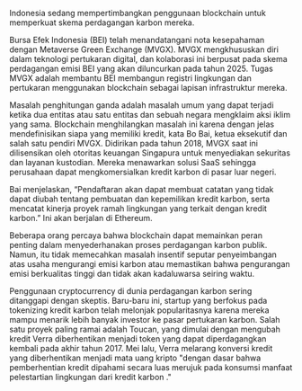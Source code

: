 Indonesia sedang mempertimbangkan penggunaan blockchain untuk memperkuat skema perdagangan karbon mereka.


Bursa Efek Indonesia (BEI) telah menandatangani nota kesepahaman dengan Metaverse Green Exchange (MVGX). MVGX mengkhususkan diri dalam teknologi pertukaran digital, dan kolaborasi ini berpusat pada skema perdagangan emisi BEI yang akan diluncurkan pada tahun 2025. Tugas MVGX adalah membantu BEI membangun registri lingkungan dan pertukaran menggunakan blockchain sebagai lapisan infrastruktur mereka.


Masalah penghitungan ganda adalah masalah umum yang dapat terjadi ketika dua entitas atau satu entitas dan sebuah negara mengklaim aksi iklim yang sama. Blockchain menghilangkan masalah ini karena dengan jelas mendefinisikan siapa yang memiliki kredit, kata Bo Bai, ketua eksekutif dan salah satu pendiri MVGX. Didirikan pada tahun 2018, MVGX saat ini dilisensikan oleh otoritas keuangan Singapura untuk menyediakan sekuritas dan layanan kustodian. Mereka menawarkan solusi SaaS sehingga perusahaan dapat mengkomersialkan kredit karbon di pasar luar negeri.


Bai menjelaskan, “Pendaftaran akan dapat membuat catatan yang tidak dapat diubah tentang pembuatan dan kepemilikan kredit karbon, serta mencatat kinerja proyek ramah lingkungan yang terkait dengan kredit karbon.” Ini akan berjalan di Ethereum.


Beberapa orang percaya bahwa blockchain dapat memainkan peran penting dalam menyederhanakan proses perdagangan karbon publik. Namun, itu tidak memecahkan masalah insentif seputar penyeimbangan atas usaha mengurangi emisi karbon atau memastikan bahwa pengurangan emisi berkualitas tinggi dan tidak akan kadaluwarsa seiring waktu.


Penggunaan cryptocurrency di dunia perdagangan karbon sering ditanggapi dengan skeptis. Baru-baru ini, startup yang berfokus pada tokenizing kredit karbon telah melonjak popularitasnya karena mereka mampu menarik lebih banyak investor ke pasar pertukaran karbon. Salah satu proyek paling ramai adalah Toucan, yang dimulai dengan mengubah kredit Verra diberhentikan menjadi token yang dapat diperdagangkan kembali pada akhir tahun 2017. Mei lalu, Verra melarang konversi kredit yang diberhentikan menjadi mata uang kripto "dengan dasar bahwa pemberhentian kredit dipahami secara luas merujuk pada konsumsi manfaat pelestartian lingkungan dari kredit karbon ."
